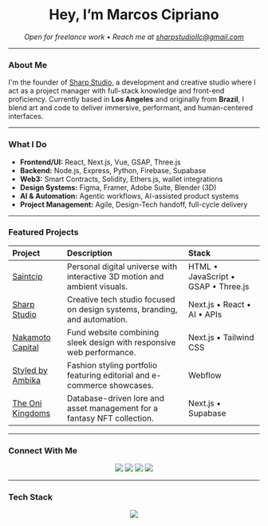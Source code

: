<h1 align="center">Hey, I’m Marcos Cipriano</h1>

<p align="center">
  <em>Open for freelance work • Reach me at <a href="mailto:sharpstudiollc@gmail.com">sharpstudiollc@gmail.com</a></em>
</p>

---

### About Me

I'm the founder of [Sharp Studio](https://sharpstudiollc.com), a development and creative studio where I act as a project manager with full-stack knowledge and front-end proficiency.
Currently based in **Los Angeles** and originally from **Brazil**, I blend art and code to deliver immersive, performant, and human-centered interfaces.

---

### What I Do

- **Frontend/UI:** React, Next.js, Vue, GSAP, Three.js
- **Backend:** Node.js, Express, Python, Firebase, Supabase
- **Web3:** Smart Contracts, Solidity, Ethers.js, wallet integrations
- **Design Systems:** Figma, Framer, Adobe Suite, Blender (3D)
- **AI & Automation:** Agentic workflows, AI-assisted product systems
- **Project Management:** Agile, Design-Tech handoff, full-cycle delivery

---

### Featured Projects

| Project | Description | Stack |
|:--|:--|:--|
| [Saintcip](https://ciprianoworld.com) | Personal digital universe with interactive 3D motion and ambient visuals. | HTML • JavaScript • GSAP • Three.js |
| [Sharp Studio](https://sharpstudiollc.com) | Creative tech studio focused on design systems, branding, and automation. | Next.js • React • AI • APIs |
| [Nakamoto Capital](https://nkt.nakamotocapital.fund/index.html) | Fund website combining sleek design with responsive web performance. | Next.js • Tailwind CSS |
| [Styled by Ambika](https://www.styledbyambika.com/) | Fashion styling portfolio featuring editorial and e-commerce showcases. | Webflow |
| [The Oni Kingdoms](https://theonikingdoms.com/) | Database-driven lore and asset management for a fantasy NFT collection. | Next.js • Supabase |

---

### Connect With Me

<p align="center">
  <a href="https://www.instagram.com/saintcip" target="_blank"><img src="https://img.shields.io/badge/Instagram-%23E4405F.svg?style=for-the-badge&logo=Instagram&logoColor=white"/></a>
  <a href="https://www.linkedin.com/in/marcoscip" target="_blank"><img src="https://img.shields.io/badge/LinkedIn-%230077B5.svg?style=for-the-badge&logo=linkedin&logoColor=white"/></a>
  <a href="https://github.com/saintcip" target="_blank"><img src="https://img.shields.io/badge/GitHub-%23121011.svg?style=for-the-badge&logo=github&logoColor=white"/></a>
  <a href="https://www.behance.net/saintcip" target="_blank"><img src="https://img.shields.io/badge/Behance-%23191919.svg?style=for-the-badge&logo=behance&logoColor=white"/></a>
</p>

---

### Tech Stack

<p align="center">
  <img src="https://skillicons.dev/icons?i=html,css,js,react,next,vue,threejs,nodejs,express,python,solidity,figma,blender,git,vscode" />
</p>
